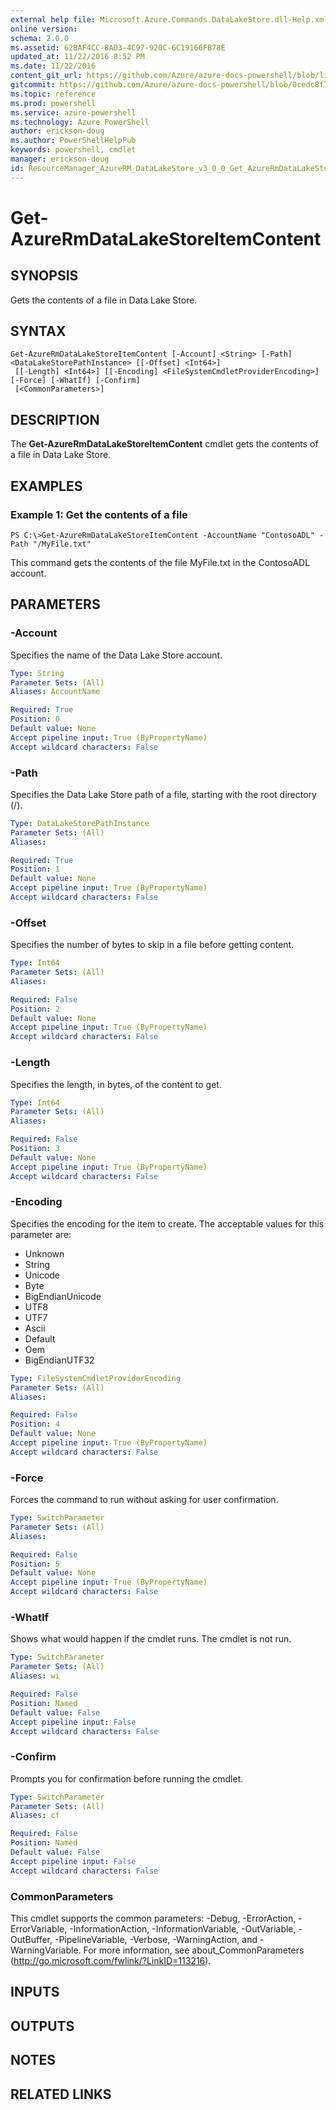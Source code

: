 ```yaml
---
external help file: Microsoft.Azure.Commands.DataLakeStore.dll-Help.xml
online version: 
schema: 2.0.0
ms.assetid: 62BAF4CC-8AD3-4C97-920C-6C19166FB78E
updated_at: 11/22/2016 8:52 PM
ms.date: 11/22/2016
content_git_url: https://github.com/Azure/azure-docs-powershell/blob/live/azureps-cmdlets-docs/ResourceManager/AzureRM.DataLakeStore/v3.0.0/Get-AzureRmDataLakeStoreItemContent.md
gitcommit: https://github.com/Azure/azure-docs-powershell/blob/0cedc8f73bc96cf5ac4c69144e17b3de601fd3cc/azureps-cmdlets-docs/ResourceManager/AzureRM.DataLakeStore/v3.0.0/Get-AzureRmDataLakeStoreItemContent.md
ms.topic: reference
ms.prod: powershell
ms.service: azure-powershell
ms.technology: Azure PowerShell
author: erickson-doug
ms.author: PowerShellHelpPub
keywords: powershell, cmdlet
manager: erickson-doug
id: ResourceManager_AzureRM_DataLakeStore_v3_0_0_Get_AzureRmDataLakeStoreItemContent_md
---
```


# Get-AzureRmDataLakeStoreItemContent

## SYNOPSIS
Gets the contents of a file in Data Lake Store.

## SYNTAX

```
Get-AzureRmDataLakeStoreItemContent [-Account] <String> [-Path] <DataLakeStorePathInstance> [[-Offset] <Int64>]
 [[-Length] <Int64>] [[-Encoding] <FileSystemCmdletProviderEncoding>] [-Force] [-WhatIf] [-Confirm]
 [<CommonParameters>]
```

## DESCRIPTION
The **Get-AzureRmDataLakeStoreItemContent** cmdlet gets the contents of a file in Data Lake Store.

## EXAMPLES

### Example 1: Get the contents of a file
```
PS C:\>Get-AzureRmDataLakeStoreItemContent -AccountName "ContosoADL" -Path "/MyFile.txt"
```

This command gets the contents of the file MyFile.txt in the ContosoADL account.

## PARAMETERS

### -Account
Specifies the name of the Data Lake Store account.

```yaml
Type: String
Parameter Sets: (All)
Aliases: AccountName

Required: True
Position: 0
Default value: None
Accept pipeline input: True (ByPropertyName)
Accept wildcard characters: False
```

### -Path
Specifies the Data Lake Store path of a file, starting with the root directory (/).

```yaml
Type: DataLakeStorePathInstance
Parameter Sets: (All)
Aliases: 

Required: True
Position: 1
Default value: None
Accept pipeline input: True (ByPropertyName)
Accept wildcard characters: False
```

### -Offset
Specifies the number of bytes to skip in a file before getting content.

```yaml
Type: Int64
Parameter Sets: (All)
Aliases: 

Required: False
Position: 2
Default value: None
Accept pipeline input: True (ByPropertyName)
Accept wildcard characters: False
```

### -Length
Specifies the length, in bytes, of the content to get.

```yaml
Type: Int64
Parameter Sets: (All)
Aliases: 

Required: False
Position: 3
Default value: None
Accept pipeline input: True (ByPropertyName)
Accept wildcard characters: False
```

### -Encoding
Specifies the encoding for the item to create.
The acceptable values for this parameter are:

- Unknown
- String
- Unicode
- Byte
- BigEndianUnicode
- UTF8
- UTF7
- Ascii
- Default
- Oem
- BigEndianUTF32

```yaml
Type: FileSystemCmdletProviderEncoding
Parameter Sets: (All)
Aliases: 

Required: False
Position: 4
Default value: None
Accept pipeline input: True (ByPropertyName)
Accept wildcard characters: False
```

### -Force
Forces the command to run without asking for user confirmation.

```yaml
Type: SwitchParameter
Parameter Sets: (All)
Aliases: 

Required: False
Position: 5
Default value: None
Accept pipeline input: True (ByPropertyName)
Accept wildcard characters: False
```

### -WhatIf
Shows what would happen if the cmdlet runs.
The cmdlet is not run.

```yaml
Type: SwitchParameter
Parameter Sets: (All)
Aliases: wi

Required: False
Position: Named
Default value: False
Accept pipeline input: False
Accept wildcard characters: False
```

### -Confirm
Prompts you for confirmation before running the cmdlet.

```yaml
Type: SwitchParameter
Parameter Sets: (All)
Aliases: cf

Required: False
Position: Named
Default value: False
Accept pipeline input: False
Accept wildcard characters: False
```

### CommonParameters
This cmdlet supports the common parameters: -Debug, -ErrorAction, -ErrorVariable, -InformationAction, -InformationVariable, -OutVariable, -OutBuffer, -PipelineVariable, -Verbose, -WarningAction, and -WarningVariable. For more information, see about_CommonParameters (http://go.microsoft.com/fwlink/?LinkID=113216).

## INPUTS

## OUTPUTS

## NOTES

## RELATED LINKS


